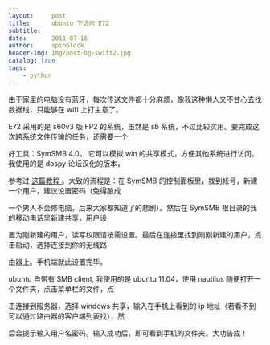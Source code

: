 ```yaml
---
layout:     post
title:      ubuntu 下访问 E72
subtitle:   
date:       2011-07-16
author:     spin6lock
header-img: img/post-bg-swift2.jpg
catalog: true
tags:
    - python
---
```

由于家里的电脑没有蓝牙，每次传送文件都十分麻烦，像我这种懒人又不甘心去找数据线，只能够在 wifi 上打主意了。



E72 采用的是 s60v3 版 FP2 的系统，虽然是 sb 系统，不过比较实用。要完成这次跨系统文件传输的任务，还需要一个

好工具：SymSMB 4.0。 它可以模拟 win 的共享模式，方便其他系统进行访问。我使用的是 dospy 论坛汉化的版本，

参考过 [ 这篇教程 ](http://bbs.dospy.com/viewthread.php?tid=2322791&bbsid=77)。大致的流程是：在 SymSMB 的控制面板里，找到帐号，新建一个用户，建议设置密码（免得酿成

一个男人不会修电脑，后来大家都知道了的悲剧）。然后在 SymSMB 根目录的我的移动电话里新建共享，用户设

置为刚新建的用户，读写权限请按需设置。最后在连接里找到刚刚新建的用户，点击启动，选择连接到你的无线路

由器上。手机端就此设置完毕。



ubuntu 自带有 SMB client, 我使用的是 ubuntu 11.04，使用 nautilus 随便打开一个文件夹，点击菜单栏的文件，点

击连接到服务器，选择 windows 共享，输入在手机上看到的 ip 地址（若看不到可以通过路由器的客户端列表找），然

后会提示输入用户名密码。输入成功后，即可看到手机的文件夹。大功告成！
